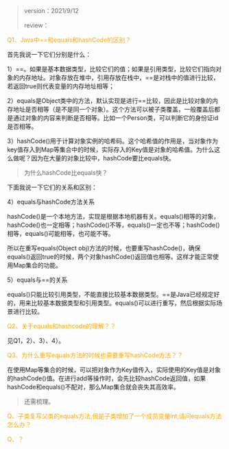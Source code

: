 > version：2021/9/12
>
> review：



<font color='orange'>Q1、Java中==和equals和hashCode的区别？</font>

首先我说一下它们分别是什么：

1）==。如果是基本数据类型，比较它们的值；如果是引用类型，比较它们指向对象的内存地址。对象存放在堆中，引用存放在栈中，==是对栈中的值进行比较，若返回true则代表变量的内存地址相等；

2）equals是Object类中的方法，默认实现是进行==比较，因此是比较对象的内存地址是否相等（是不是同一个对象）。这个方法可以被子类覆盖，一般覆盖后都是通过对象的内容来判断是否相等。比如一个Person类，可以判断它的身份证id是否相等。

3）hashCode()用于计算对象实例的哈希码。这个哈希值的作用是，当对象作为key值存入到Map等集合中的时候，实际存入的Key值是对象的哈希值。为什么这么做呢？因为在大量的对象比较中，hashCode要比equals快。

> 为什么hashCode比equals快？

下面我说一下它们的关系和区别：

4）equals与hashCode方法关系

hashCode()是一个本地方法，实现是根据本地机器有关。equals()相等的对象，hashCode()也一定相等；hashCode()不等，equals()一定也不等；hashCode()相等，equals()可能相等，也可能不等。

所以在重写equals(Object obj)方法的时候，也要重写hashCode()，确保equals()返回true的时候，两个对象hashCode()返回值也相等。这样才能正常使用Map集合的功能。

5）equals与==的关系

equals()只能比较引用类型，不能直接比较基本数据类型。==是Java已经规定好的，用来比较基本数据类型和引用类型。equals()可以进行重写，然后根据实际场景进行比较。

<font color='orange'>Q2、关于equals和hashcode的理解？？</font>

见Q1，2）、3）、4）。

<font color='orange'>Q3、为什么重写equals方法的时候也需要重写hashCode方法？？</font>

在使用Map等集合的时候，可以把对象作为Key值传入，实际使用的Key值是对象的hashCode()值。在进行add等操作时，会先比较hashCode返回值，如果hashCode和equals()不配对，那么Map集合就会丧失其高效率。

> 还需梳理。

<font color='orange'>Q、子类复写父类的equals方法,但是子类增加了一个成员变量int,请问equals方法怎么办？</font>



<font color='orange'>Q、？</font>

